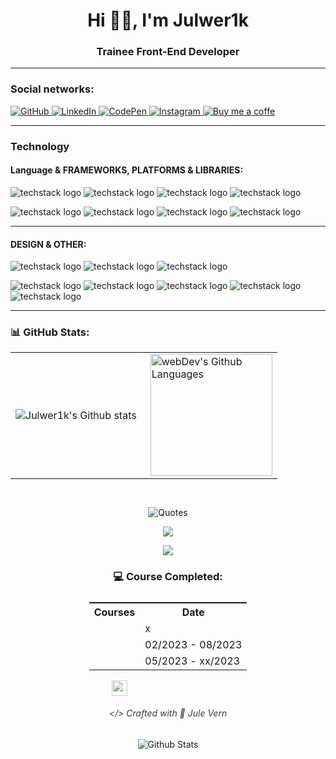 <h1 align="center">Hi 😶‍🌫️, I'm  Julwer1k</h1>
<h3 align="center">Trainee Front-End Developer</h3>

___

### Social networks:

<a href="https://github.com/Julwer1k">
	<img src="https://readme-components.vercel.app/api?
		component=logo&
		fill=7c3aed&
		logo=github&
		svgfill=ffffff&
		textfill=ffffff" 
	alt="GitHub">
</a>

<a href="https://www.linkedin.com/in/julwer1k/">
	<img src="https://readme-components.vercel.app/api?
		component=logo&
		fill=1d4ed8&
		logo=linkedin&
		svgfill=ffffff&
		textfill=ffffff" 
	alt="LinkedIn">
</a>

<a href="#">
	<img src="https://readme-components.vercel.app/api?
		component=logo&
		fill=black&
		logo=codepen&
		svgfill=ffffff&
		textfill=ffffff" 
	alt="CodePen">
</a>

<a href="https://www.instagram.com/julwer1k/">
	<img src="https://readme-components.vercel.app/api?
		component=logo&
		fill=linear-gradient%2862deg%2C%20%23F9CE34%200%25%2C%20%23EE2A7B%2062%25%2C%20%236228D7%20100%25%29%3B&
		logo=instagram&
		animation=&
		svgfill=white&
		textfill=white" 
	alt="Instagram">
</a>

<a href="#">
	<img src="https://readme-components.vercel.app/api?
		component=logo&
		fill=000&
		logo=buymeacoffee&
		svgfill=ffdd00&
		textfill=ffffff" 
	alt="Buy me a coffe">
</a>

---

### Technology

#### Language & FRAMEWORKS, PLATFORMS & LIBRARIES:

![techstack logo](https://readme-components.vercel.app/api?component=logo&fill=f34f29&logo=git&svgfill=white&textfill=white)
![techstack logo](https://readme-components.vercel.app/api?component=logo&fill=e44d26&logo=html5&svgfill=white&textfill=white)
![techstack logo](https://readme-components.vercel.app/api?component=logo&fill=1572b6&logo=css3&svgfill=white&textfill=white)
![techstack logo](https://readme-components.vercel.app/api?component=logo&fill=323330&logo=javascript&svgfill=f0db4f&textfill=ffff)

![techstack logo](https://readme-components.vercel.app/api?component=logo&fill=563d7c&logo=bootstrap&svgfill=white&textfill=white)
![techstack logo](https://readme-components.vercel.app/api?component=logo&fill=1f2229&logo=react&svgfill=61dbfb&textfill=white)
![techstack logo](https://readme-components.vercel.app/api?component=logo&fill=38b2ac&logo=redux&svgfill=white&textfill=white)
![techstack logo](https://readme-components.vercel.app/api?component=logo&fill=cb6699&logo=sass&svgfill=white&textfill=white)

<!-- MarkDown and Typescript
[techstack logo](https://readme-components.vercel.app/api?component=logo&fill=black&logo=markdown&svgfill=white&textfill=white)
![techstack logo](https://readme-components.vercel.app/api?component=logo&fill=007acc&logo=typescript&svgfill=white&textfill=white)
--- -->

<!-- Gulp, NPM, Node.js, iOS, Tailwindcss, Vue, Webpack
![techstack logo](https://readme-components.vercel.app/api?component=logo&fill=cf4647&logo=gulp&svgfill=white&textfill=white)
![techstack logo](https://readme-components.vercel.app/api?component=logo&fill=black&logo=npm&svgfill=white&textfill=white)
![techstack logo](https://readme-components.vercel.app/api?component=logo&fill=6da55f&logo=node.js&svgfill=white&textfill=white)
![techstack logo](https://readme-components.vercel.app/api?component=logo&fill=black&logo=ios&svgfill=white&textfill=white)
![techstack logo](https://readme-components.vercel.app/api?component=logo&fill=593d88&logo=tailwindcss&svgfill=white&textfill=white)
![techstack logo](https://readme-components.vercel.app/api?component=logo&fill=35495e&logo=vue.js&svgfill=3eaf7c&textfill=white)
![techstack logo](https://readme-components.vercel.app/api?component=logo&fill=1b72b6&logo=webpack&svgfill=white&textfill=white)
--- -->
---

#### DESIGN & OTHER:

![techstack logo](https://readme-components.vercel.app/api?component=logo&fill=7954f2&logo=figma&svgfill=white&textfill=ffff)
![techstack logo](https://readme-components.vercel.app/api?component=logo&fill=001e36&logo=adobephotoshop&svgfill=white&textfill=white)
![techstack logo](https://readme-components.vercel.app/api?component=logo&fill=2d023e&logo=adobepremierepro&svgfill=white&textfill=white)

![techstack logo](https://readme-components.vercel.app/api?component=logo&fill=1b87ca&logo=webstorm&svgfill=white&textfill=white)
![techstack logo](https://readme-components.vercel.app/api?component=logo&fill=461447&logo=slack&svgfill=white&textfill=ffff)
![techstack logo](https://readme-components.vercel.app/api?component=logo&fill=white&logo=notion&svgfill=black&textfill=000)
![techstack logo](https://readme-components.vercel.app/api?component=logo&fill=dd3837&logo=opera&svgfill=white&textfill=ffff)
![techstack logo](https://readme-components.vercel.app/api?component=logo&fill=0d5fd4&logo=trello&svgfill=white&textfill=ffff)


<!-- Docker
![techstack logo](https://readme-components.vercel.app/api?component=logo&fill=323330&logo=docker&svgfill=f0db4f&textfill=ffff)
--- -->
---

### 📊 GitHub Stats️:
<table>
  <tr>
    <td>
      <img align="left" src="https://streak-stats.demolab.com?user=Julwer1k&theme=black-ice&hide_border=true&border_radius=10&mode=weekly)](https://git.io/streak-stats" alt="Julwer1k's Github stats"/>
    </td>
    <td>
      <img height="195px" align="right" alt="webDev's Github Languages" src="https://github-readme-stats-sigma-five.vercel.app/api/top-langs/?username=Julwer1k&layout=compact&theme=dark " />
    </td>
  </tr>
</table>

<div style="display: flex; justify-content: center; align-items: center; margin-top: 45px">
	<img src="https://quotes-github-readme.vercel.app/api?type=horizontal&theme=nord&quote=Talk is cheap.Show me the code.&author=Linus Torvalds" alt="Quotes">
</div>


<!-- Nothing weird to see here -->
<p align="center">
  <a href="https://readme.andyruwruw.com/api/now-playing?open">
    <!-- Music bars move to the beat and are colored based on the track's happiness, danceability and energy! -->
    <img src="https://raw.githubusercontent.com/andyruwruw/andyruwruw/master/example/now-playing.svg">
    <!-- This is how you'd make the call dynamically <img src="https://readme.andyruwruw.com/api/now-playing"> -->
  </a>
</p>

<p align="center">
  <img src="https://raw.githubusercontent.com/andyruwruw/andyruwruw/master/example/top-played.svg">
  <!-- This is how you'd make the call dynamically <img src="https://readme.andyruwruw.com/api/top-played"> -->
</p>


<h3 align="center">💻 Course Completed:</h3>
<table style="display:flex; justify-content: center; align-items: center">
  <tr>
    <th>
      Courses
    </th>
    <th>
      Date
    </th>
  </tr>
	<tr>
		<td>
			<img src="https://readme-components.vercel.app/api?component=experience&company=Hyperskill&role=Frontend%20Base&duration=6m&location=dnipro&fill=ffc0cd" alt="">
		</td>
		<td>
			x
		</td>
	</tr>
	<tr>
		<td>
			<img src="https://readme-components.vercel.app/api?component=experience&company=PowerCodeAca&role=Frontend%20Base&duration=6m&location=dnipro&fill=ffc0cd" alt="">
		</td>
		<td>
			02/2023 - 08/2023	
		</td>
	</tr>
	<tr>
		<td>
			<img src="https://readme-components.vercel.app/api?component=experience&company=MateAcademy&role=FRONTEND%20Developer%20Part-time&duration=6m&location=dnipro&fill=ffc0cd" alt="">
		</td>
		<td>
			05/2023 - xx/2023	
		</td>
	</tr>
</table>
		<a href="mailto:julwer1k@gmail.com" 
			style="text-decoration:none; 
			color: rgb(255 255 255); 
			opacity: .75; 
			font-size: 16px; 
			display:flex; 
			justify-content: center; 
			gap: 8px; 
			align-items: center;
			font-family: 'Fira Code', sans-serif">
				<img src="https://cdn4.iconfinder.com/data/icons/essentials-73/24/001_-_Envelope-256.png" alt="" width="25px" height="25px" style="vertical-align: middle">
					julwer1k@gmail.com
		</a>
	
<h6 style="text-align: center; color: #3D3D3D;">&lt;/&gt; Crafted with 🖤 Jule Vern</h6>
<p align="center">
	<img src="https://raw.githubusercontent.com/mayhemantt/mayhemantt/Update/svg/Bottom.svg" alt="Github Stats" />
</p>
